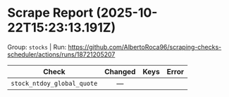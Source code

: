 # Scrape Report (2025-10-22T15:23:13.191Z)

Group: `stocks`  |  Run: https://github.com/AlbertoRoca96/scraping-checks-scheduler/actions/runs/18721205207

| Check | Changed | Keys | Error |
|---|:---:|:--|:--|
| `stock_ntdoy_global_quote` | — |  |  |
